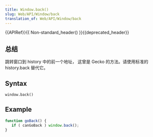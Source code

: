 ```yaml
---
title: Window.back()
slug: Web/API/Window/back
translation_of: Web/API/Window/back
---
```

{{APIRef}}{{ Non-standard_header() }}{{deprecated_header}}

## 总结

跳转窗口到 history 中的前一个地址， 这曾是 Gecko 的方法。请使用标准的 history.back 替代它。

## Syntax

```plain
window.back()
```

## Example

```js
function goBack() {
   if ( canGoBack ) window.back();
}
```

##
